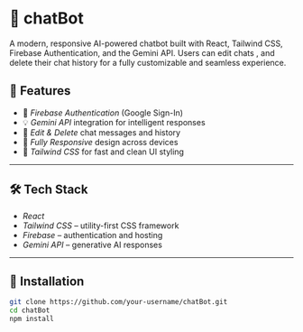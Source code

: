 # 🤖 chatBot

A modern, responsive AI-powered chatbot built with React, Tailwind CSS, Firebase Authentication, and the Gemini API. Users can edit chats , and delete their chat history for a fully customizable and seamless experience.

## 🚀 Features

- 🔐 *Firebase Authentication* (Google Sign-In)
- 💡 *Gemini API* integration for intelligent responses
- 🔎 *Edit & Delete* chat messages and history
- 📱 *Fully Responsive* design across devices
- 🎨 *Tailwind CSS* for fast and clean UI styling

---

## 🛠 Tech Stack

- *React*
- *Tailwind CSS* – utility-first CSS framework
- *Firebase* – authentication and hosting
- *Gemini API* – generative AI responses

---

## 🔧 Installation

```bash
git clone https://github.com/your-username/chatBot.git
cd chatBot
npm install
